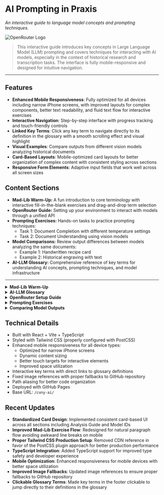 # AI Prompting in Praxis

_An interactive guide to language model concepts and prompting techniques._

![OpenRouter Logo](/cuny-ai/images/openrouter.png)

> This interactive guide introduces key concepts in Large Language Model (LLM) prompting and covers techniques for interacting with AI models, especially in the context of historical research and transcription tasks. The interface is fully mobile-responsive and designed for intuitive navigation.

---

## Features

- **Enhanced Mobile Responsiveness**: Fully optimized for all devices including narrow iPhone screens, with improved layouts for complex components, better text readability, and fluid text flow for interactive exercises
- **Interactive Navigation**: Step-by-step interface with progress tracking and touch-friendly controls
- **Linked Key Terms**: Click any key term to navigate directly to its definition in the glossary with a smooth scrolling effect and visual highlight
- **Visual Examples**: Compare outputs from different vision models analyzing historical documents
- **Card-Based Layouts**: Mobile-optimized card layouts for better organization of complex content with consistent styling across sections
- **Responsive Form Elements**: Adaptive input fields that work well across all screen sizes

## Content Sections

- **Mad-Lib Warm-Up:** A fun introduction to core terminology with interactive fill-in-the-blank exercises and drag-and-drop term selection
- **OpenRouter Guide:** Setting up your environment to interact with models through a unified API
- **Prompting Exercises:** Hands-on tasks to practice prompting techniques:
  - Task 1: Document Completion with different temperature settings
  - Task 2: Document Understanding using vision models
- **Model Comparisons:** Review output differences between models analyzing the same documents:
  - Example 1: Handwritten recipe card
  - Example 2: Historical engraving with text
- **AI-LLM Glossary:** Comprehensive reference of key terms for understanding AI concepts, prompting techniques, and model infrastructure

---

<details>
<summary><strong>Mad-Lib Warm-Up</strong></summary>

**Term Bank:** `API`, `Batch Prompting`, `Model`, `Prompt`, `Training Data`, `Embeddings`, `System Message`, `Temperature`, `Top-p`, `Tokens`

> **Anatomy of a Prompt:**

```text
A(n) [Prompt] begins with a [System Message] that tells the [Model] which role to play.
By lowering [Temperature] or [Top-p], you shrink the model's creative range.
Once authenticated with a secret key, the request travels through an [API].
After slicing language from your prompt into [Tokens], the AI system consults its [Training Data] to predict the next steps in the sequence based on mathematical vectors called [Embeddings].
Even so, gym class heroes like to speed things up with [Batch Prompting].
```

</details>

<details>
<summary><strong>AI-LLM Glossary</strong></summary>

### Key Concepts

- **Generative AI:** A subset of artificial intelligence that processes natural language input to generate content (text, images, or music) based on patterns from training data.
- **LLM (Large Language Model):** A transformer-based neural network with billions of parameters, trained on vast text corpora to predict and generate language.
- **Vision Language Model (VLM):** A model that processes and interprets visual data (images) to extract information, used for tasks involving both text and images.
- **Training Data:** Sprawling codex of text and/or image data whose statistical patterns guide the behavior of AI models trained on it.
- **Token:** A small unit of text (often a word or sub-word) that the model processes and predicts sequentially.

### Prompting Methods

- **Prompt:** The explicit instruction or input you provide to a language model to elicit a response.
- **System Message:** A special instruction at the start of a conversation that sets persistent rules and behavior for the model, distinct from user prompts.
- **Temperature:** A sampling parameter (0–2) that controls output randomness: lower values make responses more focused while higher values increase creativity.
- **Top-p:** Helps decide which words (tokens) a model should consider when generating text, balancing common words and more varied options.

### Advanced Techniques

- **Prompt Engineering:** The systematic practice of designing, testing, and refining prompts to achieve specific outputs.
- **Fine-Tuning:** Further training a pre-trained model on custom labeled data to specialize its behavior for particular tasks.
- **Batch Prompting:** A method for submitting multiple prompt variations at once to compare outputs efficiently.
- **OCR (Optical Character Recognition):** Technology that converts different types of documents into editable and searchable text data.

### Infrastructure

- **API:** Application Programming Interface – protocols that allow different software to communicate, enabling interactions with AI models.
- **API Key:** A unique code used to authenticate and authorize access to an API, ensuring secure and controlled usage.
- **Model Provider:** The organization or platform that hosts and provides access to a specific AI model via an API.

</details>

<details>
<summary><strong>OpenRouter Setup Guide</strong></summary>

1. Go to: [Chatbox Web Portal](https://web.chatboxai.app/)
2. Navigate to settings -> Model Provider -> Add Custom Provider
3. Fill in:
   - **Name**: `OpenRouter`
   - **API Host**: `https://openrouter.ai/api/v1/chat/completions`
   - **API Key**: (Click to reveal in the app)
   - **Model**: Choose from:
     - `openai/gpt-4o` - Flagship large language model from OpenAI
     - `anthropic/claude-3-sonnet` - Flagship large language model from Anthropic
     - `google/gemini-pro-vision` - Vision language model for images + text from Google
     - `mistralai/pixtral-large-2411` - Vision model built on mistral-large-2411 from MistralAI
     - `mistralai/pixtral-12b` - Fast, lightweight vision model from Mistral AI

</details>

<details>
<summary><strong>Prompting Exercises</strong></summary>

### Task 1: Document Completion

```prompt
Complete the incomplete paragraph in the following excerpt from a primary source:
[insert-excerpt]
```

- Test different temperatures (e.g., 0.2 vs 0.8) and compare results.

### Task 2: Document Understanding

```system
You are an advanced OCR processing tool for parsing and transcribing historical materials.
```

```prompt
Transcribe the attached image of the document with alt-text for mixed media, filling Dublin Core fields where present.
```

</details>

<details>
<summary><strong>Comparing Model Outputs</strong></summary>

### Example 1: Handwritten Recipe Card

[View Recipe Comparison](/cuny-ai/pages/recipe.html)  
![Recipe Card](/cuny-ai/images/recipe.jpg)

### Example 2: 18th-Century Satirical Engraving

[View Magician Comparison](/cuny-ai/pages/magician.html)  
![Magician Engraving](/cuny-ai/images/magician.jpg)

### Analysis Guide

When reviewing model outputs, consider these comparison points:

- **Accuracy**: Which models performed better with handwritten vs. printed text?
- **Alt Text**: How descriptive and accurate were the generated image descriptions?
- **Metadata**: How well did models identify and extract Dublin Core fields?
- **Ambiguity**: How did models handle unclear parts of the images or text?
- **Structure**: Did models present information in a clear, logical format?

</details>

## Technical Details

- Built with React + Vite + TypeScript
- Styled with Tailwind CSS (properly configured with PostCSS)
- Enhanced mobile responsiveness for all device types:
  - Optimized for narrow iPhone screens
  - Dynamic content sizing
  - Better touch targets for interactive elements
  - Improved space utilization
- Interactive key terms with direct links to glossary definitions
- Fixed image references with proper fallbacks to GitHub repository
- Path aliasing for better code organization
- Deployed with GitHub Pages
- Base URL: `/cuny-ai/`

## Recent Updates

- **Standardized Card Design**: Implemented consistent card-based UI across all sections including Analysis Guide and Model IDs
- **Improved Mad-Lib Exercise Flow**: Redesigned for natural paragraph flow avoiding awkward line breaks on mobile
- **Proper Tailwind CSS Production Setup**: Removed CDN reference in favor of the PostCSS plugin approach for better production performance
- **TypeScript Integration**: Added TypeScript support for improved type safety and developer experience
- **Mobile Optimization**: Enhanced responsiveness for mobile devices with better space utilization
- **Improved Image Fallbacks**: Updated image references to ensure proper fallbacks to GitHub repository
- **Clickable Glossary Terms**: Made key terms in the footer clickable to jump directly to their definitions in the glossary

